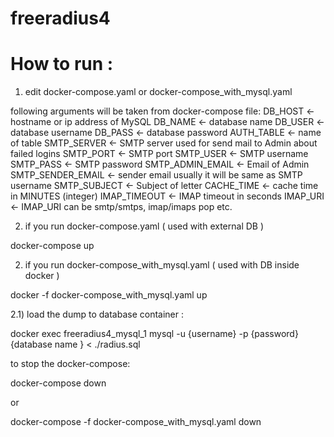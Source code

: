 # freeradius4

# How to run : 

1) edit docker-compose.yaml or docker-compose_with_mysql.yaml 

following arguments will be taken from docker-compose file:
   DB_HOST <- hostname or ip address of MySQL
   DB_NAME <- database name 
   DB_USER <- database username
   DB_PASS <- database password
   AUTH_TABLE <- name of table
   SMTP_SERVER <- SMTP server used for send mail to Admin about failed logins
   SMTP_PORT  <- SMTP port 
   SMTP_USER  <- SMTP username
   SMTP_PASS  <- SMTP password
   SMTP_ADMIN_EMAIL <- Email of Admin
   SMTP_SENDER_EMAIL <- sender email usually it will be same as SMTP username
   SMTP_SUBJECT  <- Subject of letter
   CACHE_TIME  <- cache time in MINUTES (integer) 
   IMAP_TIMEOUT <- IMAP timeout in seconds 
   IMAP_URI  <- IMAP_URI can be smtp/smtps, imap/imaps pop etc.

2) if you run docker-compose.yaml ( used with external DB )

docker-compose up

2) if you run docker-compose_with_mysql.yaml ( used with DB inside docker )

docker -f docker-compose_with_mysql.yaml up

2.1) load the dump to database container :

docker exec freeradius4_mysql_1 mysql -u {username} -p {password} {database name } < ./radius.sql


to stop the docker-compose:

docker-compose down

or 

docker-compose -f docker-compose_with_mysql.yaml down




